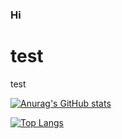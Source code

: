 ### Hi
# test
test

[![Anurag's GitHub stats](https://github-readme-stats.vercel.app/api?username=matkot11)](https://github.com/anuraghazra/github-readme-stats)

[![Top Langs](https://github-readme-stats.vercel.app/api/top-langs/?username=anuraghazra)](https://github.com/anuraghazra/github-readme-stats)
